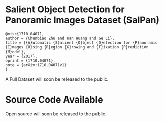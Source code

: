 # Salient Object Detection for Panoramic Images Dataset (SalPan)

    @misc{1710.04071,
    author = {Chunbiao Zhu and Kan Huang and Ge Li},
    title = {{A}utomatic {S}alient {O}bject {D}etection for {P}anoramic {I}mages {U}sing {R}egion {G}rowing and {F}ixation {P}rediction {M}odel},
    year = {2017},
    eprint = {1710.04071},
    note = {arXiv:1710.04071v1}
    }
  
A Full Dataset will soon be released to the public.

# Source Code Available
Open source will soon be released to the public.
